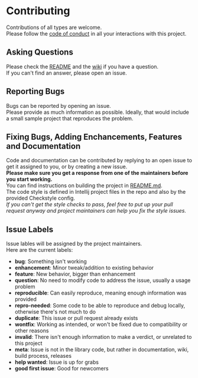 # Contributing
Contributions of all types are welcome.   
Please follow the [code of conduct][1] in all your interactions with this project.

## Asking Questions
Please check the [README][2] and the [wiki][3] if you have a question.  
If you can't find an answer, please open an issue.

## Reporting Bugs
Bugs can be reported by opening an issue.  
Please provide as much information as possible. Ideally, that would include a small sample project that reproduces the problem.

## Fixing Bugs, Adding Enchancements, Features and Documentation
Code and documentation can be contributed by replying to an open issue to get it assigned to you, or by creating a new issue.  
**Please make sure you get a response from one of the maintainers before you start working.**  
You can find instructions on building the project in [README.md][2].  
The code style is defined in Intellij project files in the repo and also by the provided Checkstyle config.  
*If you can't get the style checks to pass, feel free to put up your pull request anyway and project maintainers can help you fix the style issues.*

## Issue Labels
Issue lables will be assigned by the project maintainers.  
Here are the current labels:

 * **bug**: Something isn't working
 * **enhancement**: Minor tweak/addition to existing behavior
 * **feature**: New behavior, bigger than enhancement
 * **question**: No need to modify code to address the issue, usually a usage problem
 * **reproducible**: Can easily reproduce, meaning enough information was provided
 * **repro-needed**: Some code to be able to reproduce and debug locally, otherwise there's not much to do
 * **duplicate**: This issue or pull request already exists
 * **wontfix**: Working as intended, or won't be fixed due to compatibility or other reasons
 * **invalid**: There isn't enough information to make a verdict, or unrelated to this project
 * **meta**: Issue is not in the library code, but rather in documentation, wiki, build process, releases
 * **help wanted**: Issue is up for grabs
 * **good first issue**: Good for newcomers
 
[1]: https://github.com/yevgenykuz/java-maven-starter/blob/master/CODE_OF_CONDUCT.md
[2]: https://github.com/yevgenykuz/java-maven-starter/blob/master/README.rst
[3]: https://github.com/yevgenykuz/java-maven-starter/wiki
